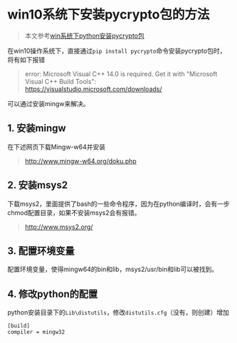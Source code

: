 # win10系统下安装pycrypto包的方法

> 本文参考[win系统下python安装pycrypto包](https://blog.csdn.net/chen09122763/article/details/79017635)

在win10操作系统下，直接通过`pip install pycrypto`命令安装pycrypto包时，将有如下报错

> error: Microsoft Visual C++ 14.0 is required. Get it with "Microsoft Visual C++ Build Tools": https://visualstudio.microsoft.com/downloads/

可以通过安装mingw来解决。

## 1. 安装mingw

在下述网页下载Mingw-w64并安装

> http://www.mingw-w64.org/doku.php

## 2. 安装msys2

下载msys2，里面提供了bash的一些命令程序，因为在python编译时，会有一步chmod配置目录，如果不安装msys2会有报错。

> http://www.msys2.org/

## 3. 配置环境变量

配置环境变量，使得mingw64的bin和lib，msys2/usr/bin和lib可以被找到。

## 4. 修改python的配置

python安装目录下的`Lib\distutils`，修改`distutils.cfg`（没有，则创建）增加

```con
[build]
compiler = mingw32
```


